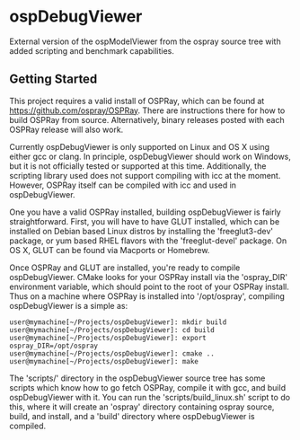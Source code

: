 ospDebugViewer
==============

External version of the ospModelViewer from the ospray source tree with added scripting and benchmark capabilities.

Getting Started
--------------------------

This project requires a valid install of OSPRay, which can be found at
https://github.com/ospray/OSPRay. There are instructions there for how to build
OSPRay from source. Alternatively, binary releases posted with each OSPRay release
will also work.

Currently ospDebugViewer is only supported on Linux and OS X using either gcc or clang.
In principle, ospDebugViewer should work on Windows, but it is not officially tested or
supported at this time. Additionally, the scripting library used does not
support compiling with icc at the moment. However, OSPRay itself can be compiled with
icc and used in ospDebugViewer.

One you have a valid OSPRay installed, building ospDebugViewer is fairly
straightforward. First, you will have to have GLUT installed, which can be
installed on Debian based Linux distros by installing the 'freeglut3-dev'
package, or yum based RHEL flavors with the 'freeglut-devel' package. On OS X,
GLUT can be found via Macports or Homebrew.

Once OSPRay and GLUT are installed, you're ready to compile ospDebugViewer. CMake
looks for your OSPRay install via the 'ospray_DIR' environment variable, which
should point to the root of your OSPRay install. Thus on a machine where OSPRay
is installed into '/opt/ospray', compiling ospDebugViewer is a simple as:

    user@mymachine[~/Projects/ospDebugViewer]: mkdir build
    user@mymachine[~/Projects/ospDebugViewer]: cd build
    user@mymachine[~/Projects/ospDebugViewer]: export ospray_DIR=/opt/ospray
    user@mymachine[~/Projects/ospDebugViewer]: cmake ..
    user@mymachine[~/Projects/ospDebugViewer]: make

The 'scripts/' directory in the ospDebugViewer source tree has some scripts
which know how to go fetch OSPRay, compile it with gcc, and build
ospDebugViewer with it. You can run the 'scripts/build_linux.sh' script to do
this, where it will create an 'ospray' directory containing ospray source,
build, and install, and a 'build' directory where ospDebugViewer is compiled.

